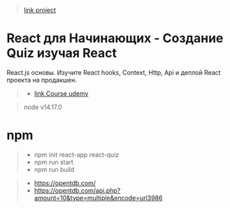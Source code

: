 > [link project](https://vladimirovicp.github.io/react-quiz/)

# React для Начинающих - Создание Quiz изучая React
React.js основы. Изучите React hooks, Context, Http, Api и деплой React проекта на продакшен.
 
>* [link Course udemy](https://www.udemy.com/course/react-for-beginner-quiz-react-app/)

> node v14.17.0
# npm
>* npm init react-app react-quiz
>* npm run start
>* npm run build
>

>* https://opentdb.com/
>* https://opentdb.com/api.php?amount=10&type=multiple&encode=url3986
>